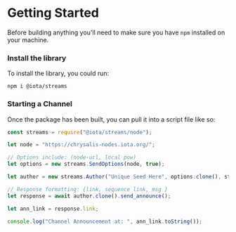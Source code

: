 # Getting Started
Before building anything you'll need to make sure you have `npm` installed on your 
machine.

### Install the library
To install the library, you could run:

```npm i @iota/streams```


### Starting a Channel 
Once the package has been built, you can pull it into a script file like so: 
```javascript
const streams = require("@iota/streams/node");

let node = "https://chrysalis-nodes.iota.org/";

// Options include: (node-url, local pow)
let options = new streams.SendOptions(node, true);

let author = new streams.Author("Unique Seed Here", options.clone(), streams.ChannelType.MultiBranch );

// Response formatting: {link, sequence link, msg }
let response = await author.clone().send_announce();

let ann_link = response.link;

console.log("Channel Announcement at: ", ann_link.toString());
```
